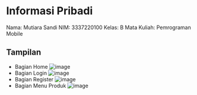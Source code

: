 # Informasi Pribadi

Nama: Mutiara Sandi
NIM: 3337220100
Kelas: B
Mata Kuliah: Pemrograman Mobile

## Tampilan

- Bagian Home
![image](https://github.com/mutiara1011/list_produk_mobile/assets/148642394/28029f61-cab7-453d-a571-99dfb1f2aa64)
- Bagian Login
![image](https://github.com/mutiara1011/list_produk_mobile/assets/148642394/cb86bfaf-98cb-48a8-bc9c-ad6808a9b7d6)
- Bagian Register
![image](https://github.com/mutiara1011/list_produk_mobile/assets/148642394/20c8526e-8268-4130-90f2-b84d641a3e66)
- Bagian Menu Produk
![image](https://github.com/mutiara1011/list_produk_mobile/assets/148642394/cb8a6254-5cfa-438a-936f-19edc7a2e6f4)

